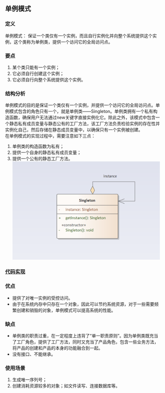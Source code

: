 ## 单例模式

### 定义
单例模式： 保证一个类仅有一个实例，而且自行实例化并向整个系统提供这个实例，这个类称为单例类，提供一个访问它的全局访问点。

### 要点
1. 某个类只能有一个实例；
2. 它必须自行创建这个实例；
3. 它必须自行向整个系统提供这个实例。

### 结构分析
单例模式的目的是保证一个类仅有一个实例，并提供一个访问它的全局访问点。单例模式包含的角色只有一个，就是单例类——Singleton。单例类拥有一个私有构造函数，确保用户无法通过new关键字直接实例化它。除此之外，该模式中包含一个静态私有成员变量与静态公有的工厂方法，该工厂方法负责检验实例的存在性并实例化自己，然后存储在静态成员变量中，以确保只有一个实例被创建。  
在单例模式的实现过程中，需要注意如下三点： 
1. 单例类的构造函数为私有；
2. 提供一个自身的静态私有成员变量；
3. 提供一个公有的静态工厂方法。  
![Singleton](../images/pattern/Singleton.png)  

### [代码实现](../code/singleton)

### 优点
- 提供了对唯一实例的受控访问。
- 由于在系统内存中只存在一个对象，因此可以节约系统资源，对于一些需要频繁创建和销毁的对象，单例模式可以提高系统的性能。

### 缺点
- 单例类的职责过重，在一定程度上违背了“单一职责原则”。因为单例类既充当了工厂角色，提供了工厂方法，同时又充当了产品角色，包含一些业务方法，将产品的创建和产品的本身的功能融合到一起。
- 没有接口、不能继承。

### 使用场景
1. 生成唯一序列号；
2. 创建消耗资源较多的对象；如文件读写、连接数据库等。
